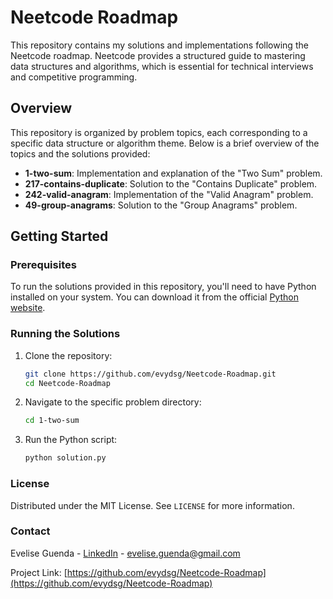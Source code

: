 # Neetcode Roadmap

This repository contains my solutions and implementations following the Neetcode roadmap. Neetcode provides a structured guide to mastering data structures and algorithms, which is essential for technical interviews and competitive programming.

## Overview

This repository is organized by problem topics, each corresponding to a specific data structure or algorithm theme. Below is a brief overview of the topics and the solutions provided:

- **1-two-sum**: Implementation and explanation of the "Two Sum" problem.
- **217-contains-duplicate**: Solution to the "Contains Duplicate" problem.
- **242-valid-anagram**: Implementation of the "Valid Anagram" problem.
- **49-group-anagrams**: Solution to the "Group Anagrams" problem.

## Getting Started

### Prerequisites

To run the solutions provided in this repository, you'll need to have Python installed on your system. You can download it from the official [Python website](https://www.python.org/).

### Running the Solutions

1. Clone the repository:
    ```bash
    git clone https://github.com/evydsg/Neetcode-Roadmap.git
    cd Neetcode-Roadmap
    ```

2. Navigate to the specific problem directory:
    ```bash
    cd 1-two-sum
    ```

3. Run the Python script:
    ```bash
    python solution.py
    ```

### License

Distributed under the MIT License. See `LICENSE` for more information.

### Contact

Evelise Guenda - [LinkedIn](https://www.linkedin.com/in/eveliseguenda) - evelise.guenda@gmail.com

Project Link: [https://github.com/evydsg/Neetcode-Roadmap](https://github.com/evydsg/Neetcode-Roadmap)

